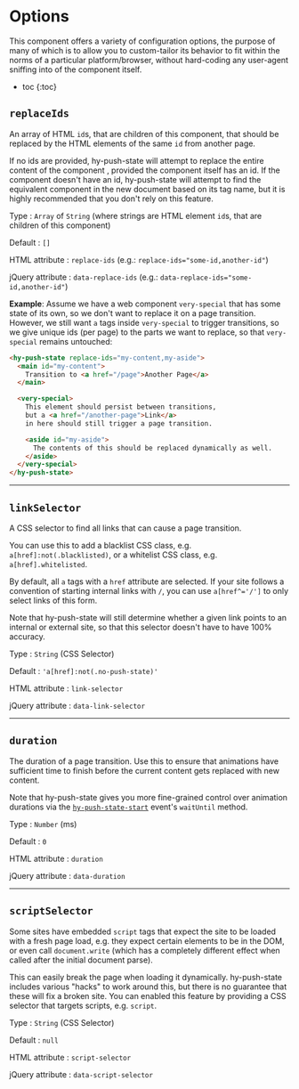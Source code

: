 # Options
This component offers a variety of configuration options,
the purpose of many of which is to allow you to custom-tailor its behavior to fit within the norms of a particular platform/browser,
without hard-coding any user-agent sniffing into of the component itself.

* toc
{:toc}

## `replaceIds`
An array of HTML `id`s, that are children of this component,
that should be replaced by the HTML elements of the same `id` from another page.

If no ids are provided, hy-push-state will attempt to replace the entire content of the component ,
provided the component itself has an id.
If the component doesn't have an id,
hy-push-state will attempt to find the equivalent component in the new document based on its tag name,
but it is highly recommended that you don't rely on this feature.

Type
: `Array` of `String` (where strings are HTML element `id`s, that are children of this component)

Default
: `[]`

HTML attribute
: `replace-ids` (e.g.: `replace-ids="some-id,another-id"`)

jQuery attribute
: `data-replace-ids` (e.g.: `data-replace-ids="some-id,another-id"`)

**Example**: Assume we have a web component `very-special` that has some state of its own,
so we don't want to replace it on a page transition.
However, we still want `a` tags inside `very-special` to trigger transitions,
so we give unique ids (per page) to the parts we want to replace, so that `very-special` remains untouched:

```html
<hy-push-state replace-ids="my-content,my-aside">
  <main id="my-content">
    Transition to <a href="/page">Another Page</a>
  </main>

  <very-special>
    This element should persist between transitions,
    but a <a href="/another-page">Link</a>
    in here should still trigger a page transition.

    <aside id="my-aside">
      The contents of this should be replaced dynamically as well.
    </aside>
  </very-special>
</hy-push-state>
```

***

## `linkSelector`
A CSS selector to find all links that can cause a page transition.

You can use this to add a blacklist CSS class, e.g. `a[href]:not(.blacklisted)`,
or a whitelist CSS class, e.g. `a[href].whitelisted`.

By default, all `a` tags with a `href` attribute are selected.
If your site follows a convention of starting internal links with `/`,
you can use `a[href^='/']` to only select links of this form.

Note that hy-push-state will still determine whether a given link points to an internal or external site,
so that this selector doesn't have to have 100% accuracy.

Type
: `String` (CSS Selector)

Default
: `'a[href]:not(.no-push-state)'`

HTML attribute
: `link-selector`

jQuery attribute
: `data-link-selector`

***

## `duration`
The duration of a page transition. Use this to ensure that animations have sufficient time to finish
before the current content gets replaced with new content.

Note that hy-push-state gives you more fine-grained control over animation durations
via the [`hy-push-state-start`](events.md#hy-push-state-start) event's `waitUntil` method.

Type
: `Number` (ms)

Default
: `0`

HTML attribute
: `duration`

jQuery attribute
: `data-duration`

***

<!-- ## `origin`
If you intend to fetch content form a domain that is different from the current location, you can provide a origin string.
This string must be a valid `window.location.origin` value, e.g. `https://webcomponents.org`, or `http://localhost:8081`.
Note that this will not push frames to the history stack, i.e. the back button will only work when `origin` is the same as the location of the current window.

Type
: `String` (URL/origin)

Default
: `window.location.origin`

HTML attribute
: `origin`

jQuery attribute
: `data-origin`

*** -->

## `scriptSelector`
Some sites have embedded `script` tags that expect the site to be loaded with a fresh page load, e.g. they expect certain elements to be in the DOM, or even call `document.write`
(which has a completely different effect when called after the initial document parse).

This can easily break the page when loading it dynamically.
hy-push-state includes various "hacks" to work around this, but there is no guarantee that these will fix a broken site. You can enabled this feature by providing a CSS selector that targets scripts, e.g. `script`.

Type
: `String` (CSS Selector)

Default
: `null`

HTML attribute
: `script-selector`

jQuery attribute
: `data-script-selector`
